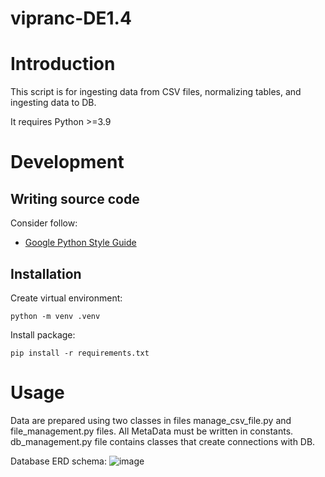 # vipranc-DE1.4

# Introduction

This script is for ingesting data from CSV files, normalizing tables, and ingesting data to DB.

It requires Python >=3.9

# Development

## Writing source code

Consider follow:
* [Google Python Style Guide](https://google.github.io/styleguide/pyguide.html)

## Installation

Create virtual environment:

    python -m venv .venv

Install package:

    pip install -r requirements.txt


# Usage

Data are prepared using two classes in files manage_csv_file.py and file_management.py files. All MetaData must be written in constants.
db_management.py file contains classes that create connections with DB.

Database ERD schema: 
![image](https://github.com/TuringCollegeSubmissions/vipranc-DE1.4/assets/68908834/e7d7a188-9ad4-4919-97bd-7e11633d8022)
